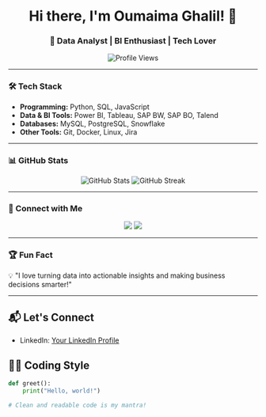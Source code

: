 <h1 align="center">Hi there, I'm Oumaima Ghalil! 👋</h1>
<h3 align="center">🚀 Data Analyst | BI Enthusiast | Tech Lover</h3>

<p align="center">
  <img src="https://komarev.com/ghpvc/?username=OumaimaGhalil&label=Profile%20Views&color=blue&style=flat" alt="Profile Views" />
</p>

---

### 🛠️ Tech Stack
- **Programming:** Python, SQL, JavaScript
- **Data & BI Tools:** Power BI, Tableau, SAP BW, SAP BO, Talend
- **Databases:** MySQL, PostgreSQL, Snowflake
- **Other Tools:** Git, Docker, Linux, Jira

---

### 📊 GitHub Stats
<p align="center">
  <img src="https://github-readme-stats.vercel.app/api?username=OumaimaGhalil&show_icons=true&theme=radical" alt="GitHub Stats">
  <img src="https://github-readme-streak-stats.herokuapp.com/?user=OumaimaGhalil&theme=radical" alt="GitHub Streak">
</p>

---

### 🔗 Connect with Me  
<p align="center">
  <a href="https://www.linkedin.com/in/oumaimaghali4/"><img src="https://img.shields.io/badge/LinkedIn-blue?style=for-the-badge&logo=linkedin&logoColor=white"/></a>
  <a href="mailto:oumaimaghali4@gmail.com"><img src="https://img.shields.io/badge/Gmail-red?style=for-the-badge&logo=gmail&logoColor=white"/></a>
</p>

---

### 🏆 Fun Fact
💡 "I love turning data into actionable insights and making business decisions smarter!"

---



## 📬 Let's Connect
- LinkedIn: [Your LinkedIn Profile](https://www.linkedin.com/in/oumaima-ghali/)


## 👨‍💻 Coding Style
```python
def greet():
    print("Hello, world!")

# Clean and readable code is my mantra!
